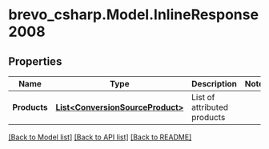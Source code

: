 # brevo_csharp.Model.InlineResponse2008
## Properties

Name | Type | Description | Notes
------------ | ------------- | ------------- | -------------
**Products** | [**List&lt;ConversionSourceProduct&gt;**](ConversionSourceProduct.md) | List of attributed products | 

[[Back to Model list]](../README.md#documentation-for-models) [[Back to API list]](../README.md#documentation-for-api-endpoints) [[Back to README]](../README.md)

